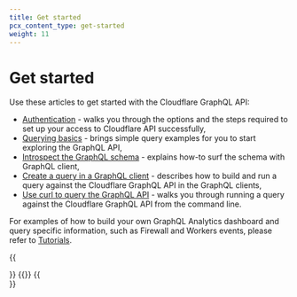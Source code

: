 ```yaml
---
title: Get started
pcx_content_type: get-started
weight: 11
---
```


# Get started

Use these articles to get started with the Cloudflare GraphQL API:

* [Authentication][1] - walks you through the options and the steps required to
  set up your access to Cloudflare API successfully,
* [Querying basics][2] - brings simple query examples for you to start exploring
  the GraphQL API,
* [Introspect the GraphQL schema][3] - explains how-to surf the schema with
  GraphQL client,
* [Create a query in a GraphQL client][4] - describes how to build and run a
  query against the Cloudflare GraphQL API in the GraphQL clients,
* [Use curl to query the GraphQL API][5] - walks you through running a query
  against the Cloudflare GraphQL API from the command line.

For examples of how to build your own GraphQL Analytics dashboard and query
specific information, such as Firewall and Workers events, please refer to
[Tutorials][6].

{{<Aside type="note" header="Data unavailability: Customer Metadata Boundary configuration">}}
{{<render file="_customer_metadata_boundary_error.md">}}
{{</Aside>}}

[1]: </analytics/graphql-api/getting-started/authentication/>
[2]: </analytics/graphql-api/getting-started/querying-basics/>
[3]: </analytics/graphql-api/getting-started/explore-graphql-schema/>
[4]: </analytics/graphql-api/getting-started/compose-graphql-query/>
[5]: </analytics/graphql-api/getting-started/execute-graphql-query/>
[6]: </analytics/graphql-api/tutorials/>
